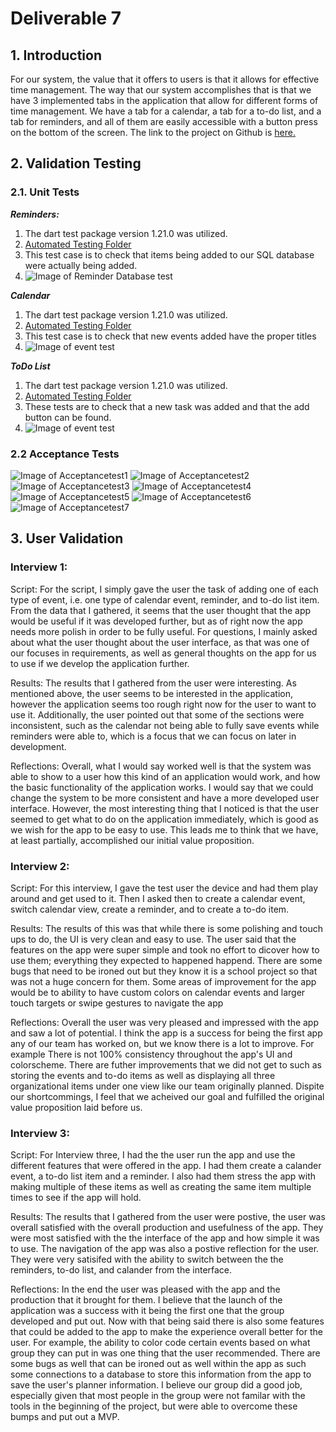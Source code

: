 # Deliverable 7

## 1. Introduction
For our system, the value that it offers to users is that it allows for effective time management. The way that our system accomplishes that is that we have 3 implemented tabs in the application that allow for different forms of time management. We have a tab for a calendar, a tab for a to-do list, and a tab for reminders, and all of them are easily accessible with a button press on the bottom of the screen. The link to the project on Github is [here.](https://github.com/Carhn/PlanItOut/tree/main)

## 2. Validation Testing
### 2.1. Unit Tests

***Reminders:***
1. The dart test package version 1.21.0 was utilized.
2. [Automated Testing Folder](https://github.com/Carhn/PlanItOut/tree/Dev/planner_cs386/test)
3. This test case is to check that items being added to our SQL database were actually being added.
4. ![Image of Reminder Database test](https://raw.githubusercontent.com/Carhn/PlanItOut/Dev/Deliverables/Deliverable_Images/remindersD4Test.png "Reminder Database test")

***Calendar***
1. The dart test package version 1.21.0 was utilized.
2. [Automated Testing Folder](https://github.com/Carhn/PlanItOut/tree/Dev/planner_cs386/test)
3. This test case is to check that new events added have the proper titles
4. ![Image of event test](https://github.com/Carhn/PlanItOut/blob/Dev/Deliverables/Deliverable_Images/CalendarTest.png)

***ToDo List***
1. The dart test package version 1.21.0 was utilized.
2. [Automated Testing Folder](https://github.com/Carhn/PlanItOut/tree/Dev/planner_cs386/test)
3. These tests are to check that a new task was added and that the add button can be found.
4. ![Image of event test](https://github.com/Carhn/PlanItOut/blob/Dev/Deliverables/Deliverable_Images/d6_test.PNG)

### 2.2 Acceptance Tests
![Image of Acceptancetest1](https://github.com/Carhn/PlanItOut/blob/Dev/Deliverables/Deliverable_Images/group/at1.jpg)
![Image of Acceptancetest2](https://github.com/Carhn/PlanItOut/blob/Dev/Deliverables/Deliverable_Images/group/at2.jpg)
![Image of Acceptancetest3](https://github.com/Carhn/PlanItOut/blob/Dev/Deliverables/Deliverable_Images/group/at3.jpg)
![Image of Acceptancetest4](https://github.com/Carhn/PlanItOut/blob/Dev/Deliverables/Deliverable_Images/group/at4.jpg)
![Image of Acceptancetest5](https://github.com/Carhn/PlanItOut/blob/Dev/Deliverables/Deliverable_Images/group/at5.jpg)
![Image of Acceptancetest6](https://github.com/Carhn/PlanItOut/blob/Dev/Deliverables/Deliverable_Images/group/at6.jpg)
![Image of Acceptancetest7](https://github.com/Carhn/PlanItOut/blob/Dev/Deliverables/Deliverable_Images/group/at7.jpg)


## 3. User Validation

### Interview 1: 
Script: For the script, I simply gave the user the task of adding one of each type of event, i.e. one type of calendar event, reminder, and to-do list item. 
From the data that I gathered, it seems that the user thought that the app would be useful if it was developed further, but as of right now the app needs more 
polish in order to be fully useful. For questions, I mainly asked about what the user thought about the user interface, as that was one of our focuses in 
requirements, as well as general thoughts on the app for us to use if we develop the application further. 
   
Results: The results that I gathered from the user were interesting. As mentioned above, the user seems to be interested in the application, however the application
seems too rough right now for the user to want to use it. Additionally, the user pointed out that some of the sections were inconsistent, such as the calendar not 
being able to fully save events while reminders were able to, which is a focus that we can focus on later in development. 
   
Reflections: Overall, what I would say worked well is that the system was able to show to a user how this kind of an application would work, and how the basic 
functionality of the application works. I would say that we could change the system to be more consistent and have a more developed user interface. However, the 
most interesting thing that I noticed is that the user seemed to get what to do on the application immediately, which is good as we wish for the app to be easy to 
use. This leads me to think that we have, at least partially, accomplished our initial value proposition. 


### Interview 2: 
Script: For this interview, I gave the test user the device and had them play around and get used to it. Then I asked then to create a calendar event, switch calendar view, create a reminder, and to create a to-do item.   
   
Results: The results of this was that while there is some polishing and touch ups to do, the UI is very clean and easy to use. The user said that the features on the app were super simple and took no effort to dicover how to use them; everything they expected to happened happend.
There are some bugs that need to be ironed out but they know it is a school project so that was not a huge concern for them.
Some areas of improvement for the app would be to ability to have custom colors on calendar events and larger touch targets or swipe gestures to navigate the app
   
Reflections: Overall the user was very pleased and impressed with the app and saw a lot of potential. I think the app is a success for being the first app any of our team has worked on, but we know there is a lot to improve. For example There is not 100% consistency throughout the app's UI and colorscheme.
There are futher improvements that we did not get to such as storing the events and to-do items as well as displaying all three organizational items under one view like our team originally planned. 
Dispite our shortcommings, I feel that we acheived our goal and fulfilled the original value proposition laid before us.

### Interview 3: 
Script: For Interview three, I had the the user run the app and use the different features that were offered in the app. I had them create a calander event, a to-do list item and a reminder. I also had them stress the app with making multiple of these items as well as creating the same item multiple times to see if the app will hold. 
   
Results: The results that I gathered from the user were postive, the user was overall satisfied with the overall production and usefulness of the app. They were most satisfied with the the interface of the app and how simple it was to use. The navigation of the app was also a postive reflection for the user. They were very satisifed with the ability to switch between the the reminders, to-do list, and calander from the interface. 
   
Reflections: In the end the user was pleased with the app and the production that it brought for them. I believe that the launch of the application was a success with it being the first one that the group developed and put out. Now with that being said there is also some features that could be added to the app to make the experience overall better for the user. For example, the ability to color code certain events based on what group they can put in was one thing that the user recommended. There are some bugs as well that can be ironed out as well within the app as such some connections to a database to store this information from the app to save the user's planner information. I believe our group did a good job, especially given that most people in the group were not familar with the tools in the beginning of the project, but were able to overcome these bumps and put out a MVP.
   
